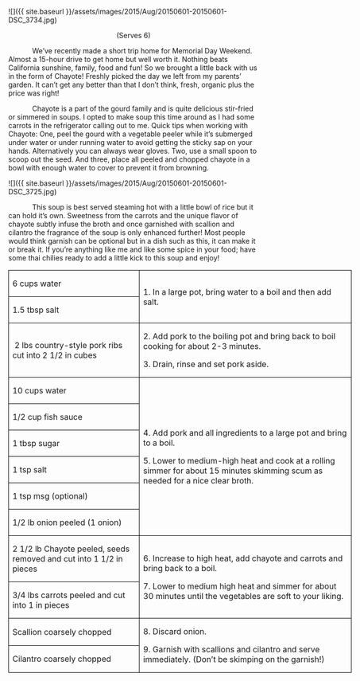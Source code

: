 
![]({{ site.baseurl }}/assets/images/2015/Aug/20150601-20150601-DSC_3734.jpg)

<p align=center style='text-align:center'><span>(Serves 6)</span></p>

<p style='text-indent:.5in'><span>We’ve
recently made a short trip home for Memorial Day Weekend. Almost a 15-hour
drive to get home but well worth it. Nothing beats California sunshine, family,
food and fun! So we brought a little back with us in the form of Chayote!
Freshly picked the day we left from my parents’ garden. It can’t get any better
than that I don’t think, fresh, organic plus the price was right! </span></p>

<p style='text-indent:.5in'><span>Chayote
is a part of the gourd family and is quite delicious stir-fried or simmered in
soups. I opted to make soup this time around as I had some carrots in the
refrigerator calling out to me. Quick tips when working with Chayote: One, peel
the gourd with a vegetable peeler while it’s submerged under water or under
running water to avoid getting the sticky sap on your hands. Alternatively you
can always wear gloves. Two, use a small spoon to scoop out the seed. And three,
place all peeled and chopped chayote in a bowl with enough water to cover to prevent
it from browning.</span><span style='font-size:14.0pt'> </span></p>

![]({{ site.baseurl }}/assets/images/2015/Aug/20150601-20150601-DSC_3725.jpg)

<p style='text-indent:.5in'><span>This
soup is best served steaming hot with a little bowl of rice but it can hold
it’s own. Sweetness from the carrots and the unique flavor of chayote subtly
infuse the broth and once garnished with scallion and cilantro the fragrance of
the soup is only enhanced further! Most people would think garnish can be
optional but in a dish such as this, it can make it or break it. If you’re
anything like me and like some spice in your food; have some thai chilies ready
to add a little kick to this soup and enjoy!</span></p>

<table border=1 cellspacing=0 cellpadding=0 width=518
 style='width:518.15pt;border-collapse:collapse;border:none'>
 <tr style='height:21.95pt'>
  <td width=195 style='width:194.55pt;border:solid windowtext 1.0pt;padding:
  0in 5.4pt 0in 5.4pt;height:21.95pt'>
  <p><span>6 cups water</span></p>
  </td>
  <td width=324 rowspan=2 style='width:323.6pt;border:solid windowtext 1.0pt;
  border-left:none;padding:0in 5.4pt 0in 5.4pt;height:21.95pt'>
  <p><span>1. In a large pot, bring
  water to a boil and then add salt.</span></p>
  </td>
 </tr>
 <tr style='height:21.55pt'>
  <td width=195 style='width:194.55pt;border:solid windowtext 1.0pt;border-top:
  none;padding:0in 5.4pt 0in 5.4pt;height:21.55pt'>
  <p><span>1.5 tbsp salt</span></p>
  </td>
 </tr>
 <tr style='height:21.55pt'>
  <td width=195 style='width:194.55pt;border:solid windowtext 1.0pt;border-top:
  none;padding:0in 5.4pt 0in 5.4pt;height:21.55pt'>
  <p><span>&nbsp;2 lbs country-style
  pork ribs cut into 2 1/2 in cubes</span></p>
  </td>
  <td width=324 style='width:323.6pt;border-top:none;border-left:none;
  border-bottom:solid windowtext 1.0pt;border-right:solid windowtext 1.0pt;
  padding:0in 5.4pt 0in 5.4pt;height:21.55pt'>
  <p><span>2. Add pork to the boiling
  pot and bring back to boil cooking for about 2-3 minutes.</span></p>
  <p><span>3. Drain, rinse and set
  pork aside.</span></p>
  </td>
 </tr>
 <tr style='height:21.55pt'>
  <td width=195 style='width:194.55pt;border:solid windowtext 1.0pt;border-top:
  none;padding:0in 5.4pt 0in 5.4pt;height:21.55pt'>
  <p><span>10 cups water</span></p>
  </td>
  <td width=324 rowspan=6 style='width:323.6pt;border-top:none;border-left:
  none;border-bottom:solid windowtext 1.0pt;border-right:solid windowtext 1.0pt;
  padding:0in 5.4pt 0in 5.4pt;height:21.55pt'>
  <p><span>4. Add pork and all
  ingredients to a large pot and bring to a boil.</span></p>
  <p><span>5. Lower to medium-high
  heat and cook at a rolling simmer for about 15 minutes skimming scum as
  needed for a nice clear broth.</span></p>
  </td>
 </tr>
 <tr style='height:21.55pt'>
  <td width=195 style='width:194.55pt;border:solid windowtext 1.0pt;border-top:
  none;padding:0in 5.4pt 0in 5.4pt;height:21.55pt'>
  <p><span>1/2 cup fish sauce</span></p>
  </td>
 </tr>
 <tr style='height:21.55pt'>
  <td width=195 style='width:194.55pt;border:solid windowtext 1.0pt;border-top:
  none;padding:0in 5.4pt 0in 5.4pt;height:21.55pt'>
  <p><span>1 tbsp sugar</span></p>
  </td>
 </tr>
 <tr style='height:21.55pt'>
  <td width=195 style='width:194.55pt;border:solid windowtext 1.0pt;border-top:
  none;padding:0in 5.4pt 0in 5.4pt;height:21.55pt'>
  <p><span>1 tsp salt</span></p>
  </td>
 </tr>
 <tr style='height:21.55pt'>
  <td width=195 style='width:194.55pt;border:solid windowtext 1.0pt;border-top:
  none;padding:0in 5.4pt 0in 5.4pt;height:21.55pt'>
  <p><span>1 tsp msg (optional)</span></p>
  </td>
 </tr>
 <tr style='height:21.55pt'>
  <td width=195 style='width:194.55pt;border:solid windowtext 1.0pt;border-top:
  none;padding:0in 5.4pt 0in 5.4pt;height:21.55pt'>
  <p><span>1/2 lb onion peeled (1
  onion)</span></p>
  </td>
 </tr>
 <tr style='height:21.55pt'>
  <td width=195 style='width:194.55pt;border:solid windowtext 1.0pt;border-top:
  none;padding:0in 5.4pt 0in 5.4pt;height:21.55pt'>
  <p><span>2 1/2 lb Chayote peeled,
  seeds removed and cut into 1 1/2 in pieces </span></p>
  </td>
  <td width=324 rowspan=2 style='width:323.6pt;border-top:none;border-left:
  none;border-bottom:solid windowtext 1.0pt;border-right:solid windowtext 1.0pt;
  padding:0in 5.4pt 0in 5.4pt;height:21.55pt'>
  <p><span>6. Increase to high heat,
  add chayote and carrots and bring back to a boil.</span></p>
  <p><span>7. Lower to medium high
  heat and simmer for about 30 minutes until the vegetables are soft to your
  liking.</span></p>
  </td>
 </tr>
 <tr style='height:21.55pt'>
  <td width=195 style='width:194.55pt;border:solid windowtext 1.0pt;border-top:
  none;padding:0in 5.4pt 0in 5.4pt;height:21.55pt'>
  <p><span>3/4 lbs carrots peeled and
  cut into 1 in pieces</span></p>
  </td>
 </tr>
 <tr style='height:21.55pt'>
  <td width=195 style='width:194.55pt;border:solid windowtext 1.0pt;border-top:
  none;padding:0in 5.4pt 0in 5.4pt;height:21.55pt'>
  <p><span>Scallion coarsely chopped</span></p>
  </td>
  <td width=324 rowspan=2 style='width:323.6pt;border-top:none;border-left:
  none;border-bottom:solid windowtext 1.0pt;border-right:solid windowtext 1.0pt;
  padding:0in 5.4pt 0in 5.4pt;height:21.55pt'>
  <p><span>8. Discard onion.</span></p>
  <p><span>9. Garnish with scallions
  and cilantro and serve immediately. (Don’t be skimping on the garnish!)</span></p>
  </td>
 </tr>
 <tr style='height:21.55pt'>
  <td width=195 style='width:194.55pt;border:solid windowtext 1.0pt;border-top:
  none;padding:0in 5.4pt 0in 5.4pt;height:21.55pt'>
  <p><span>Cilantro coarsely chopped</span></p>
  </td>
 </tr>
</table>